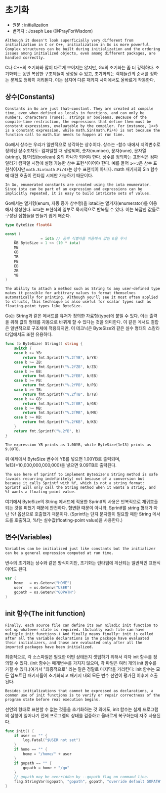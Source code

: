 # 초기화

* 원문 : [initialization](https://golang.org/doc/effective_go.html#initialization)
* 번역자 : Joseph Lee (@PrayForWisdom)

`Although it doesn't look superficially very different from initialization in C or C++, initialization in Go is more powerful. Complex structures can be built during initialization and the ordering issues among initialized objects, even among different packages, are handled correctly.`

C나 C++의 초기화와 많이 다르게 보이지는 않지만, Go의 초기화는 좀 더 강력하다. 초기화되는 동안 복잡한 구조체들이 생성될 수 있고, 초기화되는 객체들간의 순서를 정하는 문제도 정확히 처리된다. 이는 심지어 다른 패키지 사이에서도 올바르게 작동한다.

## 상수(Constants)

`Constants in Go are just that—constant. They are created at compile time, even when defined as locals in functions, and can only be numbers, characters (runes), strings or booleans. Because of the compile-time restriction, the expressions that define them must be constant expressions, evaluatable by the compiler. For instance, 1<<3 is a constant expression, while math.Sin(math.Pi/4) is not because the function call to math.Sin needs to happen at run time.`

Go에서 상수는 우리가 일반적으로 생각하는 상수이다. 상수는 -함수 내에서 지역변수로 정의된 상수조차도- 컴파일할 때 생성되며, 숫자(number), 문자(rune), 문자열(string), 참/거짓(boolean) 중의 하나가 되어야 한다. 상수를 정의하는 표현식은 컴파일러가 컴파일 시점에 실행 가능한 상수 표현식이어야 한다. 예를 들어 `1<<3`은 상수 표현식이지만 `math.Sin(math.Pi/4)`는 상수 표현식이 아니다. math 패키지의 Sin 함수에 대한 호출이 런타임 시에만 가능하기 때문이다.

`In Go, enumerated constants are created using the iota enumerator. Since iota can be part of an expression and expressions can be implicitly repeated, it is easy to build intricate sets of values.`

Go에서는 열거형(enum, 자동 증가 상수형)을 iota라는 열거자(enumerator)를 이용해서 생성한다. iota는 표현식의 일부로 묵시적으로 반복될 수 있다. 이는 복잡한 값들로 구성된 집합들을 만들기 쉽게 해준다.

```go
type ByteSize float64

const (
    _           = iota // 공백 식별자를 이용해서 값인 0을 무시
    KB ByteSize = 1 << (10 * iota)
    MB
    GB
    TB
    PB
    EB
    ZB
    YB
)
```

`The ability to attach a method such as String to any user-defined type makes it possible for arbitrary values to format themselves automatically for printing. Although you'll see it most often applied to structs, this technique is also useful for scalar types such as floating-point types like ByteSize.`

Go는 String과 같은 메서드를 유저가 정의한 자료형(type)에 붙일 수 있다. 이는 출력을 위해 값의 형태를 자동으로 바뀌게 할 수 있다는 것을 의미한다. 이 같은 메서드 결합은 일반적으로 구조체에 적용되지만, 이 테크닉은 ByteSize와 같은 실수 형태의 스칼라 타입에서도 또한 유용하다.

```go
func (b ByteSize) String() string {
    switch {
    case b >= YB:
        return fmt.Sprintf("%.2fYB", b/YB)
    case b >= ZB:
        return fmt.Sprintf("%.2fZB", b/ZB)
    case b >= EB:
        return fmt.Sprintf("%.2fEB", b/EB)
    case b >= PB:
        return fmt.Sprintf("%.2fPB", b/PB)
    case b >= TB:
        return fmt.Sprintf("%.2fTB", b/TB)
    case b >= GB:
        return fmt.Sprintf("%.2fGB", b/GB)
    case b >= MB:
        return fmt.Sprintf("%.2fMB", b/MB)
    case b >= KB:
        return fmt.Sprintf("%.2fKB", b/KB)
    }
    return fmt.Sprintf("%.2fB", b)
}
```

`The expression YB prints as 1.00YB, while ByteSize(1e13) prints as 9.09TB.`

위 예제에서 ByteSize 변수에 YB를 넣으면 1.00YB로 출력되며, 1e13(=10,000,000,000,000)을 넣으면 9.09TB로 출력된다.

`The use here of Sprintf to implement ByteSize's String method is safe (avoids recurring indefinitely) not because of a conversion but because it calls Sprintf with %f, which is not a string format: Sprintf will only call the String method when it wants a string, and %f wants a floating-point value.`

여기에서 ByteSize의 String 메서드에 적용한 Sprintf의 사용은 반복적으로 재귀호출되는 것을 피했기 때문에 안전하다. 형변환 때문이 아니라, Sprintf를 string 형태가 아닌 %f 옵션으로 호출했기 때문이다. (Sprintf는 단지 문자열이 필요할 때만 String 메서드를 호출하고, %f는 실수값(floating-point value)을 사용한다.)

## 변수(Variables)

`Variables can be initialized just like constants but the initializer can be a general expression computed at run time.`

변수의 초기화는 상수와 같은 방식이지만, 초기화는 런타임에 계산되는 일반적인 표현식이어도 된다.

```go
var (
    home   = os.Getenv("HOME")
    user   = os.Getenv("USER")
    gopath = os.Getenv("GOPATH")
)
```

## init 함수(The init function)

`Finally, each source file can define its own niladic init function to set up whatever state is required. (Actually each file can have multiple init functions.) And finally means finally: init is called after all the variable declarations in the package have evaluated their initializers, and those are evaluated only after all the imported packages have been initialized.`

최종적으로, 각 소스파일은 필요한 어떤 상태든지 셋업하기 위해서 각자 init 함수를 정의할 수 있다. (init 함수는 매개변수를 가지지 않으며, 각 파일은 여러 개의 init 함수를 가질 수 있다.)여기서 "최종적으로" 라는 말은 정말로 마지막을 가리킨다: init 함수는 모든 임포트된 패키지들이 초기화되고 패키지 내의 모든 변수 선언이 평가된 이후에 호출된다.

`Besides initializations that cannot be expressed as declarations, a common use of init functions is to verify or repair correctness of the program state before real execution begins.`

선언의 형태로 표현할 수 없는 것들을 초기화하는 것 외에도, init 함수는 실제 프로그램의 실행이 일어나기 전에 프로그램의 상태를 검증하고 올바르게 복구하는데 자주 사용된다.

```go
func init() {
    if user == "" {
        log.Fatal("$USER not set")
    }
    if home == "" {
        home = "/home/" + user
    }
    if gopath == "" {
        gopath = home + "/go"
    }
    // gopath may be overridden by --gopath flag on command line.
    flag.StringVar(&gopath, "gopath", gopath, "override default GOPATH")
}
```
